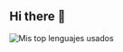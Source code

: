 ## Hi there 👋

![Mis top lenguajes usados](https://github-readme-stats-tau-eight-76.vercel.app/api/top-langs/?username=Francisco-Gabriel-Ruiz-Ruiz&bg_color=30,e96443,904e95&title_color=fff&text_color=fff&langs_count=10)
